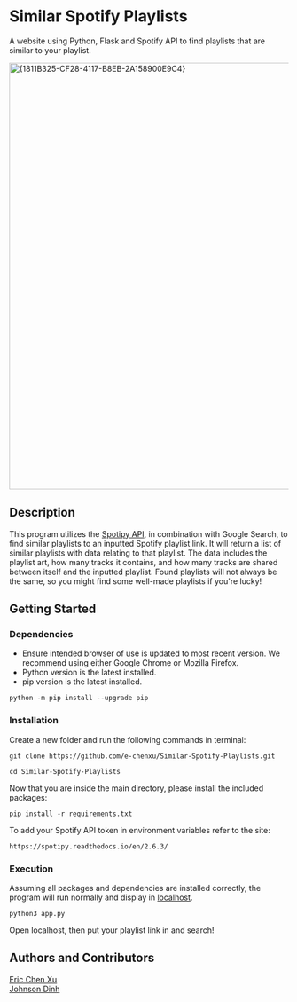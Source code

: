 # Similar Spotify Playlists
A website using Python, Flask and Spotify API to find playlists that are similar to your playlist.

<img width="769" alt="{1811B325-CF28-4117-B8EB-2A158900E9C4}" src="https://github.com/user-attachments/assets/5f9d108f-e148-450f-9e5f-7b1186827fcb">


## Description
This program utilizes the [Spotipy API](https://github.com/plamere/spotipy), in combination with Google Search, to find similar playlists to an inputted Spotify playlist link. It will return a list of similar playlists with data relating to that playlist. The data includes the playlist art, how many tracks it contains, and how many tracks are shared between itself and the inputted playlist. Found playlists will not always be the same, so you might find some well-made playlists if you're lucky!

## Getting Started
### Dependencies
* Ensure intended browser of use is updated to most recent version. We recommend using either Google Chrome or Mozilla Firefox.
* Python version is the latest installed.
* pip version is the latest installed.
```
python -m pip install --upgrade pip
```

### Installation
Create a new folder and run the following commands in terminal:
``` 
git clone https://github.com/e-chenxu/Similar-Spotify-Playlists.git

cd Similar-Spotify-Playlists
```

Now that you are inside the main directory, please install the included packages:
```
pip install -r requirements.txt
```

To add your Spotify API token in environment variables refer to the site:
```
https://spotipy.readthedocs.io/en/2.6.3/
```

### Execution
Assuming all packages and dependencies are installed correctly, the program will run normally and display in [localhost](http://localhost:8000).
```
python3 app.py
```
Open localhost, then put your playlist link in and search!

## Authors and Contributors
[Eric Chen Xu](https://github.com/e-chenxu) <br>
[Johnson Dinh](https://github.com/jdinh-782)

